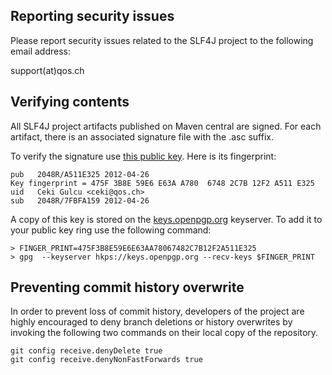 
## Reporting security issues

Please report security issues related to the SLF4J project to the
following email address:

   support(at)qos.ch


## Verifying contents

All SLF4J project artifacts published on Maven central are signed. For
each artifact, there is an associated signature file with the .asc
suffix.

To verify the signature use [this public key](https://www.slf4j.org/public-keys/ceki-public-key.pgp). Here is its fingerprint:

```
pub   2048R/A511E325 2012-04-26
Key fingerprint = 475F 3B8E 59E6 E63A A780  6748 2C7B 12F2 A511 E325
uid   Ceki Gulcu <ceki@qos.ch>
sub   2048R/7FBFA159 2012-04-26
```

A copy of this key is stored on the
[keys.openpgp.org](https://keys.openpgp.org) keyserver. To add it to
your public key ring use the following command:

```
> FINGER_PRINT=475F3B8E59E6E63AA78067482C7B12F2A511E325
> gpg  --keyserver hkps://keys.openpgp.org --recv-keys $FINGER_PRINT
```


## Preventing commit history overwrite

In order to prevent loss of commit history, developers of the project
are highly encouraged to deny branch deletions or history overwrites
by invoking the following two commands on their local copy of the
repository.


```
git config receive.denyDelete true
git config receive.denyNonFastForwards true
```